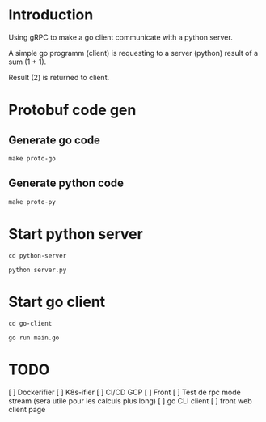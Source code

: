 # Introduction

Using gRPC to make a go client communicate with a python server.

A simple go programm (client) is requesting to a server (python) result of a sum (1 + 1).

Result (2) is returned to client.


# Protobuf code gen
## Generate go code

```
make proto-go
```

## Generate python code

```
make proto-py
```

# Start python server

```
cd python-server

python server.py
```

# Start go client

```
cd go-client

go run main.go

```

# TODO

[ ] Dockerifier
[ ] K8s-ifier
[ ] CI/CD GCP
[ ] Front
[ ] Test de rpc mode stream (sera utile pour les calculs plus long)
[ ] go CLI client
[ ] front web client page
